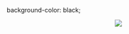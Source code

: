background-color: black;
<p align="center">
  <a href="https://github.com/DenverCoder1/readme-typing-svg"><img src="https://readme-typing-svg.herokuapp.com?font=Time+New+Roman&color=black&size=25&center=true&vCenter=true&width=600&height=100&lines=Hola,+Soy+Theo+Trosman;++;Estudiante+de+Ort+Yatay,;Especialidad:+Informática,;Front-End,;Back-END,;Ganas+de+aprender+cosas+nuevas"></a>
</p>

